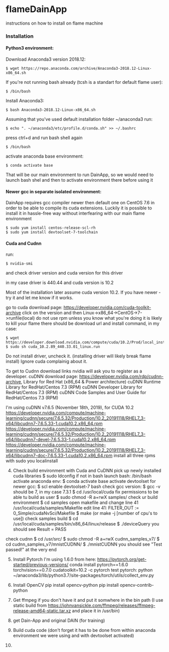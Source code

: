 # flameDainApp

instructions on how to install on flame machine

### Installation

#### Python3 environment:

Download Anaconda3 version 2018.12:

    $ wget https://repo.anaconda.com/archive/Anaconda3-2018.12-Linux-x86_64.sh

If you're not running bash already (tcsh is a standart for default flame user):
    
    $ /bin/bash
    
Install Anaconda3:

    $ bash Anaconda3-2018.12-Linux-x86_64.sh

Assuming that you've used default installation folder ~/anaconda3 run:

    $ echo ". ~/anaconda3/etc/profile.d/conda.sh" >> ~/.bashrc

press ctrl+d and run bash shell again

    $ /bin/bash
    
activate anaconda base environment:

    $ conda activate base
    
That will be our main environment to run DainApp, so we would need to launch bash shel and then to activate environment there before using it

#### Newer gcc in separate isolated environment:

DainApp requires gcc compiler newer then default one on CentOS 7.6 in order to be able to compile its cuda extensions. Luckily it is possible to install it in hassle-free way without interfearing with our main flame environment

    $ sudo yum install centos-release-scl-rh
    $ sudo yum install devtoolset-7-toolchain

#### Cuda and Cudnn

run:

    $ nvidia-smi
    
and check driver version and cuda version for this driver

in my case driver is 440.44 and cuda version is 10.2

Most of the installation later assume cuda version 10.2. If you have newer - try it and let me know if it works.

go to cuda download page:
https://developer.nvidia.com/cuda-toolkit-archive
click on the version and then Linux->x86_64->CentOS->7->runfile(local)
do not use rpm unless you know what you're doing it is likely to kill your flame
there should be download url and install command, in my case:

    $ wget https://developer.download.nvidia.com/compute/cuda/10.2/Prod/local_installers/cuda_10.2.89_440.33.01_linux.run
    $ sudo sh cuda_10.2.89_440.33.01_linux.run

Do not install driver, uncheck it. (installing driver will likely break flame install)
Ignore cuda complainig about it.

To get to Cudnn download links nvidia will ask you to register as a developer.
cuDNN download page:	https://developer.nvidia.com/rdp/cudnn-archive,
Library for Red Hat (x86_64 & Power architecture)
cuDNN Runtime Library for RedHat/Centos 7.3 (RPM)
cuDNN Developer Library for RedHat/Centos 7.3 (RPM)
cuDNN Code Samples and User Guide for RedHat/Centos 7.3 (RPM)

I'm using cuDNN v7.6.5 (November 18th, 2019), for CUDA 10.2
https://developer.nvidia.com/compute/machine-learning/cudnn/secure/7.6.5.32/Production/10.2_20191118/RHEL7_3-x64/libcudnn7-7.6.5.33-1.cuda10.2.x86_64.rpm
https://developer.nvidia.com/compute/machine-learning/cudnn/secure/7.6.5.32/Production/10.2_20191118/RHEL7_3-x64/libcudnn7-devel-7.6.5.33-1.cuda10.2.x86_64.rpm
https://developer.nvidia.com/compute/machine-learning/cudnn/secure/7.6.5.32/Production/10.2_20191118/RHEL7_3-x64/libcudnn7-doc-7.6.5.33-1.cuda10.2.x86_64.rpm
install all three rpms with sudo you localinstall 

4) Check build environment with Cuda and CuDNN
pick up newly installed cuda libraries
$ sudo ldconfig
if not in bash launch bash: /bin/bash
activate anaconda env:
$ conda activate base
activate devtoolset for newer gcc:
$ scl enable devtoolset-7 bash
check gcc version:
$ gcc -v
should be 7, in my case 7.3.1
$ cd /usr/local/cuda
fix permissions to be able tu build as user
$ sudo chmod -R a+rwX samples/
check ur build environment
$ cd samples
open makefile and change line 41
/usr/local/cuda/samples/Makefile
edit line 41:
FILTER_OUT := 0_Simple/cudaNvSci/Makefile
$ make (or make -j [number of cpu's to use])
check samples build
$ cd /usr/local/cuda/samples/bin/x86_64/linux/release
$ ./deviceQuery
you should see Result = PASS

check cudnn
$ cd /usr/src/
$ sudo chmod -R a+rwX cudnn_samples_v7/
$ cd cudnn_samples_v7/mnistCUDNN/
$ ./mnistCUDNN
you should see "Test passed!" at the very end

5) Install Pytorch
I'm using 1.6.0 from here: https://pytorch.org/get-started/previous-versions/
conda install pytorch==1.6.0 torchvision==0.7.0 cudatoolkit=10.2 -c pytorch
test pytorch:
python ~/anaconda3/lib/python3.7/site-packages/torch/utils/collect_env.py

6) Install OpenCV
pip install opencv-python
pip install opencv-contrib-python

7) Get ffmpeg if you don't have it and put it somwhere in the bin path
(I use static build from https://johnvansickle.com/ffmpeg/releases/ffmpeg-release-amd64-static.tar.xz
and place it in /usr/bin)

8) get Dain-App and original DAIN (for training)

9) Build cuda code (don't forget it has to be done from within anaconda environment we were using and  with devtoolset activated)

10)
